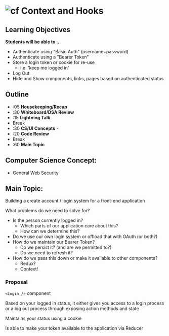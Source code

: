 ![cf](http://i.imgur.com/7v5ASc8.png) Context and Hooks
=======================================================

## Learning Objectives

**Students will be able to ...**

* Authenticate using "Basic Auth" (username+password)
* Authenticate using a "Bearer Token"
* Store a login token or cookie for re-use
  * i.e. 'keep me logged in'
* Log Out
* Hide and Show components, links, pages based on authenticated status

## Outline
* :05 **Housekeeping/Recap**
* :30 **Whiteboard/DSA Review**
* :15 **Lightning Talk**
* Break
* :30 **CS/UI Concepts** -
* :20 **Code Review**
* Break
* :60 **Main Topic**

## Computer Science Concept:
* General Web Security

## Main Topic:
Building a create account / login system for a front-end application

What problems do we need to solve for?
* Is the person currently logged in?
  * Which parts of our application care about this?
  * How can we determine this?
* Do we use our own login system or offload that with OAuth (or both?)
* How do we maintain our Bearer Token?
  * Do we persist it? (and are we permitted to?)
  * Do we need to refresh it?
* How do we pass this down or make it available to other components?
  * Redux?
  * Context!

### Proposal
`<Login />` component

Based on your logged in status, it either gives you access to a login process or a log out process through exposing action methods and state

Maintains your status using a cookie

Is able to make your token available to the application via Reducer
